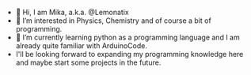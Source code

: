 - 👋 Hi, I am Mika, a.k.a. @Lemonatix
- 👀 I’m interested in Physics, Chemistry and of course a bit of programming.
- 🌱 I’m currently learning python as a programming language and I am already quite familiar with ArduinoCode.
- I'll be looking forward to expanding my programming knowledge here and maybe start some projects in the future.

<!---
Lemonatix/Lemonatix is a ✨ special ✨ repository because its `README.md` (this file) appears on your GitHub profile.
You can click the Preview link to take a look at your changes.
--->
